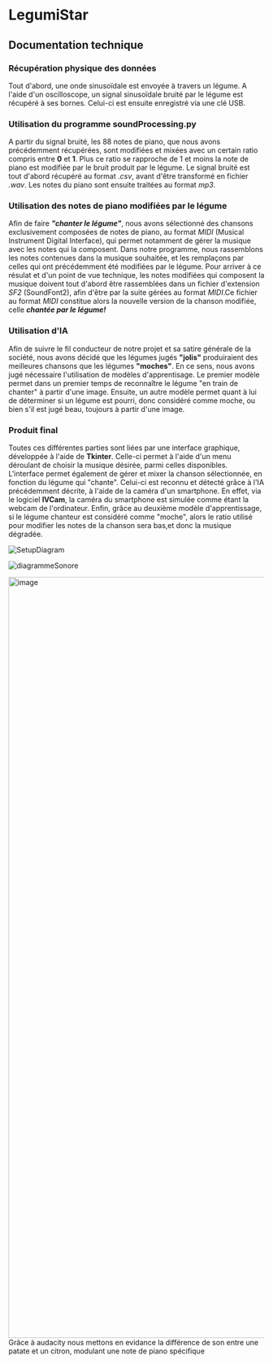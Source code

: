 ﻿# LegumiStar

## Documentation technique 

### Récupération physique des données

Tout d'abord, une onde sinusoïdale est envoyée à travers un légume. A l'aide d'un oscilloscope, un signal sinusoïdale bruité par le légume est récupéré à ses bornes. Celui-ci est ensuite enregistré via une clé USB.

### Utilisation du programme soundProcessing.py

A partir du signal bruité, les 88 notes de piano, que nous avons précédemment récupérées, sont modifiées et mixées avec un certain ratio compris entre **0** et **1**. Plus ce ratio se rapproche de 1 et moins la note de piano est modifiée par le bruit produit par le légume. 
Le signal bruité est tout d'abord récupéré au format *.csv*, avant d'être transformé en fichier *.wav*. Les notes du piano sont ensuite traitées au format *mp3*.

### Utilisation des notes de piano modifiées par le légume

Afin de faire ***"chanter le légume"***, nous avons sélectionné des chansons exclusivement composées de notes de piano, au format *MIDI* (Musical Instrument Digital Interface), qui permet notamment de gérer la musique avec les notes qui la composent. Dans notre programme, nous rassemblons les notes contenues dans la musique souhaitée, et les remplaçons par celles qui ont précédemment été modifiées par le légume. Pour arriver à ce résulat et d'un point de vue technique, les notes modifiées qui composent la musique doivent tout d'abord être rassemblées dans un fichier d'extension *SF2* (SoundFont2), afin d'être par la suite gérées au format *MIDI*.Ce fichier au format *MIDI* constitue alors la nouvelle version de la chanson modifiée, celle ***chantée par le légume!***

### Utilisation d'IA

Afin de suivre le fil conducteur de notre projet et sa satire générale de la société, nous avons décidé que les légumes jugés **"jolis"** produiraient des meilleures chansons que les légumes **"moches"**. En ce sens, nous avons jugé nécessaire l'utilisation de modèles d'apprentisage. 
Le premier modèle permet dans un premier temps de reconnaître le légume "en train de chanter" à partir d'une image. Ensuite, un autre modèle permet quant à lui de déterminer si un légume est pourri, donc considéré comme moche, ou bien s'il est jugé beau, toujours à partir d'une image. 

### Produit final

Toutes ces différentes parties sont liées par une interface graphique, développée à l'aide de **Tkinter**. Celle-ci permet à l'aide d'un menu déroulant de choisir la musique désirée, parmi celles disponibles. L'interface permet également de gérer et mixer la chanson sélectionnée, en fonction du légume qui "chante". Celui-ci est reconnu et détecté grâce à l'IA précédemment décrite, à l'aide de la caméra d'un smartphone. En effet, via le logiciel **IVCam**, la caméra du smartphone est simulée comme étant la webcam de l'ordinateur. Enfin, grâce au deuxième modèle d'apprentissage, si le légume chanteur est considéré comme "moche", alors le ratio utilisé pour modifier les notes de la chanson sera bas,et donc la musique dégradée.




![SetupDiagram](https://github.com/JustineJoigneau/LegumiStar/assets/23200652/da9602f7-1198-4488-b1d2-ef1f048d09a3)

![diagrammeSonore](https://github.com/Phoenesis/LegumiStar/assets/23200652/20699e24-d00a-4499-a2be-2a356f046da0)

<img width="1499" alt="image" src="https://github.com/Phoenesis/LegumiStar/assets/23200652/d468e915-1ee5-47cd-980f-0562372c376b">
Grâce à audacity nous mettons en evidance la différence de son entre une patate et un citron, modulant une note de piano spécifique
